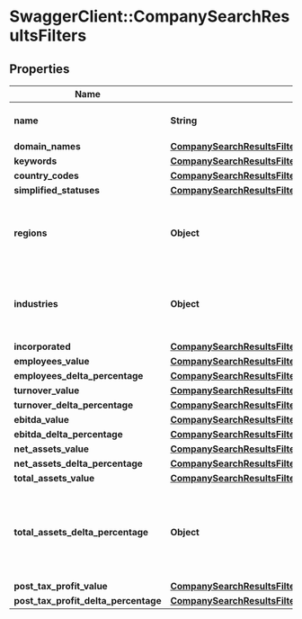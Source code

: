 # SwaggerClient::CompanySearchResultsFilters

## Properties
Name | Type | Description | Notes
------------ | ------------- | ------------- | -------------
**name** | **String** | Optional company name | [optional] 
**domain_names** | [**CompanySearchResultsFiltersDomainNames**](CompanySearchResultsFiltersDomainNames.md) |  | [optional] 
**keywords** | [**CompanySearchResultsFiltersKeywords**](CompanySearchResultsFiltersKeywords.md) |  | [optional] 
**country_codes** | [**CompanySearchResultsFiltersCountryCodes**](CompanySearchResultsFiltersCountryCodes.md) |  | [optional] 
**simplified_statuses** | [**CompanySearchResultsFiltersSimplifiedStatuses**](CompanySearchResultsFiltersSimplifiedStatuses.md) |  | [optional] 
**regions** | **Object** | Optional company addresses issued in the search request | [optional] 
**industries** | **Object** | Optional company addresses issued in the search request | [optional] 
**incorporated** | [**CompanySearchResultsFiltersIncorporated**](CompanySearchResultsFiltersIncorporated.md) |  | [optional] 
**employees_value** | [**CompanySearchResultsFiltersEmployeesValue**](CompanySearchResultsFiltersEmployeesValue.md) |  | [optional] 
**employees_delta_percentage** | [**CompanySearchResultsFiltersEmployeesDeltaPercentage**](CompanySearchResultsFiltersEmployeesDeltaPercentage.md) |  | [optional] 
**turnover_value** | [**CompanySearchResultsFiltersTurnoverValue**](CompanySearchResultsFiltersTurnoverValue.md) |  | [optional] 
**turnover_delta_percentage** | [**CompanySearchResultsFiltersTurnoverDeltaPercentage**](CompanySearchResultsFiltersTurnoverDeltaPercentage.md) |  | [optional] 
**ebitda_value** | [**CompanySearchResultsFiltersEbitdaValue**](CompanySearchResultsFiltersEbitdaValue.md) |  | [optional] 
**ebitda_delta_percentage** | [**CompanySearchResultsFiltersEbitdaDeltaPercentage**](CompanySearchResultsFiltersEbitdaDeltaPercentage.md) |  | [optional] 
**net_assets_value** | [**CompanySearchResultsFiltersNetAssetsValue**](CompanySearchResultsFiltersNetAssetsValue.md) |  | [optional] 
**net_assets_delta_percentage** | [**CompanySearchResultsFiltersNetAssetsDeltaPercentage**](CompanySearchResultsFiltersNetAssetsDeltaPercentage.md) |  | [optional] 
**total_assets_value** | [**CompanySearchResultsFiltersTotalAssetsValue**](CompanySearchResultsFiltersTotalAssetsValue.md) |  | [optional] 
**total_assets_delta_percentage** | **Object** | Optional range of total asset delta percentages issued in the search request | [optional] 
**post_tax_profit_value** | [**CompanySearchResultsFiltersPostTaxProfitValue**](CompanySearchResultsFiltersPostTaxProfitValue.md) |  | [optional] 
**post_tax_profit_delta_percentage** | [**CompanySearchResultsFiltersPostTaxProfitDeltaPercentage**](CompanySearchResultsFiltersPostTaxProfitDeltaPercentage.md) |  | [optional] 


